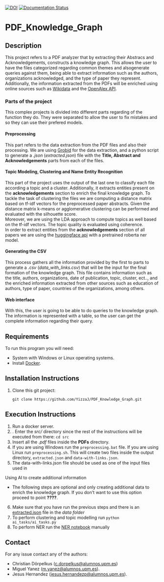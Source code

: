 [![DOI](https://zenodo.org/badge/637133691.svg)](https://zenodo.org/badge/latestdoi/637133691)
[![Documentation Status](https://readthedocs.org/projects/pdf-knowledge-graph/badge/?version=latest)](https://pdf-knowledge-graph.readthedocs.io/en/latest/?badge=latest)

# PDF_Knowledge_Graph

## Description

This project refers to a PDF analyzer that by extracting their Abstracs and Acknowledgements, constructs a knowledge graph. This allows the user to have the files categorized regarding common themes and alsogenerate queries against them, being able to extract information such as the authors, organizations acknowledged, and the type of paper they represent. Additionally, the information extracted from the PDFs will be enriched using online sources such as [Wikidata](https://www.wikidata.org/wiki/Wikidata:Main_Page) and the [OpenAlex API](https://openalex.org/).

### Parts of the project

This complex projects is divided into different parts regarding of the function they do. They were separated to allow the user to fix mistakes and so they can use their prefered models.

#### Preprocessing

This part refers to the data extraction from the PDF files and also their processing. We are using [Grobid](https://github.com/kermitt2/grobid) for the data extraction, and a python script to generate a *.json*  (*extracted.json*) file with the **Title, Abstract and Acknowledgements** parts from each of the files.

#### Topic Modeling, Clustering and Name Entity Recognition

This part of the project uses the output of the last one to classify each file according a topic and a cluster. Additionally, it extracts entities present on the **acknowledgements** section to enrich the final knowledge graph.
To tackle the task of clustering the files we are computing a distance matrix based on tf-idf vectors for the preprocessed paper abstracts. Given the distance matrix k-means or agglomerative clustering can be performed and evaluated with the silhouette score.  
Moreover, we are using the LDA approach to compute topics as well based on the tf-idf vectors. The topic quality is evaluated using coherence.  
In order to extract entities from the **acknowledgements** section of all papers we are using the [huggingface api](https://huggingface.co/Jean-Baptiste/roberta-large-ner-english?text=My+name+is+wolfgang+and+I+live+in+berlin) with a pretrained roberta ner model.

#### Generating the CSV

This process gathers all the information provided by the first to parts to generate a *.csv* (*data_with_links.csv*) that will be the input for the final formation of the knowledge graph. This file contains information such as the title, authors, organizations, date of publication, topic, cluster, ect.., and the enriched information extracted from other sources such as education of authors, type of paper, countries of the organizations, among others.

#### Web interface

With this, the user is going to be able to do queries to the knowledge graph. The information is represented with a table, so the user can get the complete information regarding their query.

## Requirements

To run this program you will need:

* System with Windows or Linux operating systems.
* Install [Docker](https://docs.docker.com/engine/install/).

## Installation Instructions

1. Clone this git project:

   `git clone https://github.com/YizzaJ/PDF_Knowledge_Graph.git`

## Execution Instructions

1. Run a docker server.
2. . Enter the *src/* directory since the rest of the instructions will be executed from there:
   `cd src`
3. Insert all the *.pdf* files inside the **PDFs** directory.
4. If you are using Windows run the `preprocessing.bat` file. If you are using Linux run `preprocessing.sh`.
   This will create two files inside the  output directory, `extracted.json` and `data-with-links.json`.
5. The data-with-links.json file should be used as one of the input files used in

Using AI to create additional information
- The following steps are optional and only creating additional data to enrich the knowledge graph. If you don't want to use this option proceed to point **????**.
6. Make sure that you have run the previous steps and there is an [extracted.json](data/extracted.json) file in the *data folder*
7. To perform clustering and topic modelling run `python ai_tasks/ai_tasks.py`
8. To perform NER run the [NER notebook](src/ai_tasks/NER.ipynb) manually

## Contact

For any issue contact any of the authors:

* Christian Dörpelkus (c.dorpelkus@alumnos.upm.es)
* Miguel Yanez (m.yanez@alumnos.upm.es).
* Jesus Hernandez (jesus.hernandezp@alumnos.upm.es).
